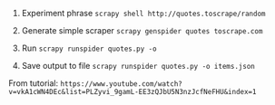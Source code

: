 1. Experiment phrase
`scrapy shell http://quotes.toscrape/random`

2. Generate simple scraper
`scrapy genspider quotes toscrape.com`

3. Run
`scrapy runspider quotes.py -o`
 
4. Save output to file 
`scrapy runspider quotes.py -o items.json` 

From tutorial:
`https://www.youtube.com/watch?v=vkA1cWN4DEc&list=PLZyvi_9gamL-EE3zQJbU5N3nzJcfNeFHU&index=1`